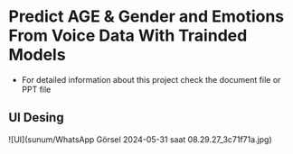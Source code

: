 # Predict  AGE & Gender and Emotions From Voice Data With Trainded Models
* For detailed information about this project check the document file or PPT file 
## UI Desing
![UI](sunum/WhatsApp Görsel 2024-05-31 saat 08.29.27_3c71f71a.jpg)
